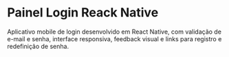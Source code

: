# Painel Login Reack Native
Aplicativo mobile de login desenvolvido em React Native, com validação de e-mail e senha, interface responsiva, feedback visual e links para registro e redefinição de senha.
